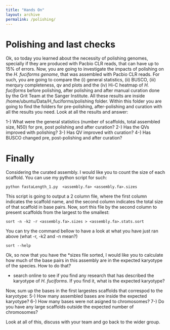 ```yaml
---
title: "Hands On"
layout: archive
permalink: /polishing/
---  
```


# Polishing and last checks

Ok, so today you learned about the necessity of polishing genomes, specially if they are produced with Pacbio CLR reads, that can have up to 15% of errors. Now, you are going to investigate the impacts of polishing on the *H. fuciforms genome*, that was assembled with Pacbio CLR reads. For such, you are going to compare the (i) general statistics, (ii) BUSCO, (iii) merqury completeness, qv and plots and the (iv) Hi-C heatmap of *H. fuciforms* before polishing, after polishing and after manual curation done by the Grit Team at the Sanger Institute. All these results are inside /home/ubuntu/Data/H_fuciforms/polishing folder. Within this folder you are going to find the folders for pre-polishing, after-polishing and curation with all the results you need. Look at all the results and answer:

1-) What were the general statistics (number of scaffolds, total assembled size, N50) for pre, post polishing and after curation?
2-) Has the QVs improved with polishing?
3-) Has QV improved with curation?
4-) Has BUSCO changed pre, post-polishing and after curation?

# Finally

Considering the curated assembly. I would like you to count the size of each scaffold. You can use my python script for such:

```console  
python fastaLength_1.py  <assembly.fa> <assembly.fa>.sizes
```  

This script is going to output a 2 column file, where the first column indicates the scaffold name, and the second column indicates the total size of that scaffold in base pairs. Now, sort this file by the second column to present scaffolds from the largest to the smallest:

```console  
sort -n -k2 -r <assembly.fa>.sizes > <assembly.fa>.stats.sort
```  

You can try the command bellow to have a look at what you have just ran above (what -r, -k2 and -n mean?)
```console  
sort --help
```


Ok, so now that you have the \*sizes file sorted, I would like you to calculate how much of the base pairs in this assembly are in the expected karyotype of the species. How to do that?

- search online to see if you find any research that has described the karyotype of *H. fuciforms*. If you find it, what is the expected karyotype?

Now, sum up the bases in the first largestes scaffolds that correspod to the karyotype:
5-) How many assembled bases are inside the expected karyotype?
6-) How many bases were not asigned to chromosomes?
7-) Do you have any large scaffolds outside the expected number of chromosomes?

Look at all of this, discuss with your team and go back to the wider group.
